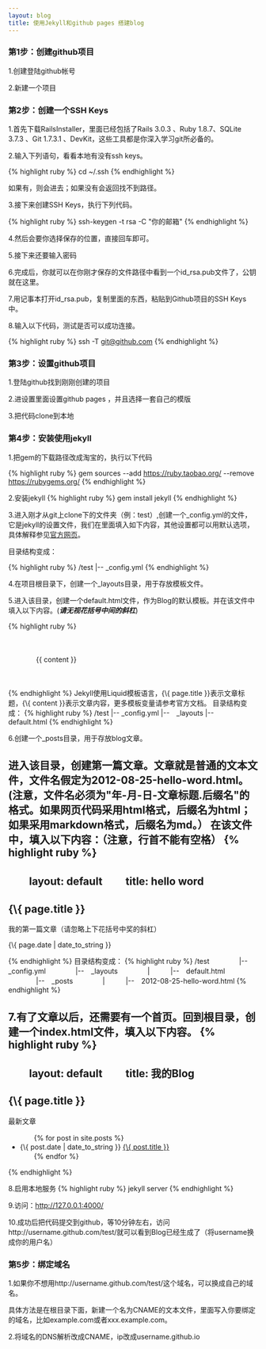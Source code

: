 ```yaml
---
layout: blog
title: 使用Jekyll和github pages 搭建blog
---
```

### 第1步：创建github项目

1.创建登陆github帐号

2.新建一个项目

### 第2步：创建一个SSH Keys

1.首先下载RailsInstaller，里面已经包括了Rails 3.0.3 、Ruby 1.8.7、SQLite 3.7.3 、Git 1.7.3.1 、DevKit，这些工具都是你深入学习git所必备的。

2.输入下列语句，看看本地有没有ssh keys。

{% highlight ruby %}
cd ~/.ssh
{% endhighlight %}

如果有，则会进去；如果没有会返回找不到路径。

3.接下来创建SSH Keys，执行下列代码。

{% highlight ruby %}
ssh-keygen -t rsa -C "你的邮箱"
{% endhighlight %}

4.然后会要你选择保存的位置，直接回车即可。

5.接下来还要输入密码

6.完成后，你就可以在你刚才保存的文件路径中看到一个id_rsa.pub文件了，公钥就在这里。

7.用记事本打开id_rsa.pub，复制里面的东西，粘贴到Github项目的SSH Keys中。

8.输入以下代码，测试是否可以成功连接。

{% highlight ruby %}
ssh -T git@github.com
{% endhighlight %}

### 第3步：设置github项目

1.登陆github找到刚刚创建的项目

2.进设置里面设置github pages ，并且选择一套自己的模版

3.把代码clone到本地

### 第4步：安装使用jekyll

1.把gem的下载路径改成淘宝的，执行以下代码

{% highlight ruby %}
gem sources --add https://ruby.taobao.org/ --remove https://rubygems.org/
{% endhighlight %}

2.安装jekyll
{% highlight ruby %}
gem install jekyll
{% endhighlight %}

3.进入刚才从git上clone下的文件夹（例：test）,创建一个_config.yml的文件，它是jekyll的设置文件，我们在里面填入如下内容，其他设置都可以用默认选项，具体解释参见<a href="http://jekyllrb.com/docs/configuration/" target="_blank">官方网页</a>。

目录结构变成：

{% highlight ruby %}
/test
  |-- _config.yml
{% endhighlight %}


4.在项目根目录下，创建一个_layouts目录，用于存放模板文件。

5.进入该目录，创建一个default.html文件，作为Blog的默认模板。并在该文件中填入以下内容。(***请无视花括号中间的斜杠***)

{% highlight ruby %}
<!DOCTYPE html>
　　<html>
　　<head>
　　　　<meta charset="utf-8">
　　　　<title>{\{ page.title }}</title>
　　</head>
　　<body>

　　　　{\{ content }}

　　</body>
</html>
{% endhighlight %}
Jekyll使用Liquid模板语言，{\{ page.title }}表示文章标题，{\{ content }}表示文章内容，更多模板变量请参考官方文档。
目录结构变成：
{% highlight ruby %}
/test
  |-- _config.yml
  |--　_layouts
	|--　default.html
{% endhighlight %}

6.创建一个_posts目录，用于存放blog文章。

进入该目录，创建第一篇文章。文章就是普通的文本文件，文件名假定为2012-08-25-hello-word.html。(注意，文件名必须为"年-月-日-文章标题.后缀名"的格式。如果网页代码采用html格式，后缀名为html；如果采用markdown格式，后缀名为md。）
在该文件中，填入以下内容：（注意，行首不能有空格）
{% highlight ruby %}
---
　　layout: default
　　title: hello word
---
<h2>{\{ page.title }}</h2>
<p>我的第一篇文章（请忽略上下花括号中奖的斜杠）</p>
<p>{\{ page.date | date_to_string }}</p>
{% endhighlight %}
目录结构变成：
{% highlight ruby %}
/test
　　　　|--　_config.yml
　　　　|--　_layouts
　　　　|　　　|--　default.html 
　　　　|--　_posts
　　　　|　　　|--　2012-08-25-hello-word.html
{% endhighlight %}

7.有了文章以后，还需要有一个首页。回到根目录，创建一个index.html文件，填入以下内容。
{% highlight ruby %}
---
　　layout: default
　　title: 我的Blog
---
<h2>{\{ page.title }}</h2>
<p>最新文章</p>
<ul>
　　{% for post in site.posts %}
　　　　<li>{\{ post.date | date_to_string }} <a href="{\{ post.url }}">{\{ post.title }}</a></li>
　　{% endfor %}
</ul>
{% endhighlight %}

8.启用本地服务
{% highlight ruby %}
jekyll server
{% endhighlight %}

9.访问：http://127.0.0.1:4000/

10.成功后把代码提交到github，等10分钟左右，访问http://username.github.com/test/就可以看到Blog已经生成了（将username换成你的用户名）

### 第5步：绑定域名

1.如果你不想用http://username.github.com/test/这个域名，可以换成自己的域名。

具体方法是在根目录下面，新建一个名为CNAME的文本文件，里面写入你要绑定的域名，比如example.com或者xxx.example.com。

2.将域名的DNS解析改成CNAME，ip改成username.github.io